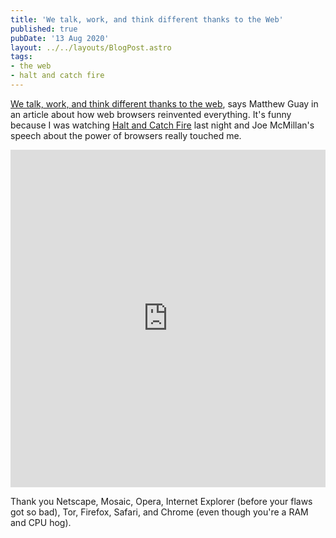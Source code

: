```yaml
---
title: 'We talk, work, and think different thanks to the Web'
published: true
pubDate: '13 Aug 2020'
layout: ../../layouts/BlogPost.astro
tags:
- the web
- halt and catch fire
---
```


[We talk, work, and think different thanks to the web](https://capiche.com/e/web-browser-history), says Matthew Guay in an article about how web browsers reinvented everything. It's funny because I was watching [Halt and Catch Fire](https://logicface.co.uk/tag/halt-and-catch-fire/) last night and Joe McMillan's speech about the power of browsers really touched me.

<iframe width="100%" height="540" src="https://www.youtube.com/embed/mi_fKu9WTAE" title="YouTube video player" frameborder="0" allow="accelerometer; autoplay; clipboard-write; encrypted-media; gyroscope; picture-in-picture" allowfullscreen></iframe>

Thank you Netscape, Mosaic, Opera, Internet Explorer (before your flaws got so bad), Tor, Firefox, Safari, and Chrome (even though you're a RAM and CPU hog).
